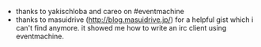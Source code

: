 - thanks to yakischloba and careo on #eventmachine
- thanks to masuidrive (http://blog.masuidrive.jp/) for a helpful gist which i can't find anymore. it showed me how to write an irc client using eventmachine.